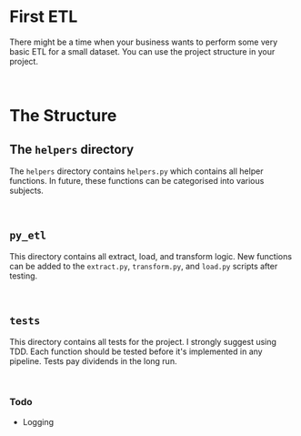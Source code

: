 # First ETL  

There might be a time when your business wants to perform some very basic ETL for a small dataset. You can use the project structure in your project.

<br/>

# The Structure

## The ```helpers``` directory
The ```helpers``` directory contains ```helpers.py``` which contains all helper functions. In future, these functions can be categorised into various subjects.

<br/>

## ```py_etl``` 
This directory contains all extract, load, and transform logic. New functions can be added to the ```extract.py```, ```transform.py```, and ```load.py``` scripts after testing.

<br/>

## ```tests```
This directory contains all tests for the project. I strongly suggest using TDD. Each function should be tested before it's implemented in any pipeline. Tests pay dividends in the long run.


<br/>



### Todo 
- Logging
